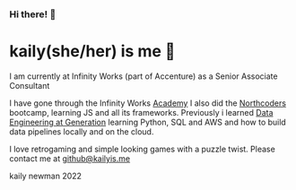 ### Hi there! 👋
# kaily(she/her) is me 🥰

I am currently at Infinity Works (part of Accenture) as a Senior Associate Consultant

I have gone through the Infinity Works [Academy](https://www.infinityworks.com/academy/)
I also did the [Northcoders](https://northcoders.com/our-courses/coding-bootcamp) bootcamp, learning JS and all its frameworks. 
Previously i learned [Data Engineering at Generation](https://uk.generation.org/manchester/data-engineering/) learning Python, SQL and AWS and how to build data pipelines locally and on the cloud.

I love retrogaming and simple looking games with a puzzle twist.
Please contact me at [github@kailyis.me](mailto:github@kailyis.me)

kaily newman 2022
